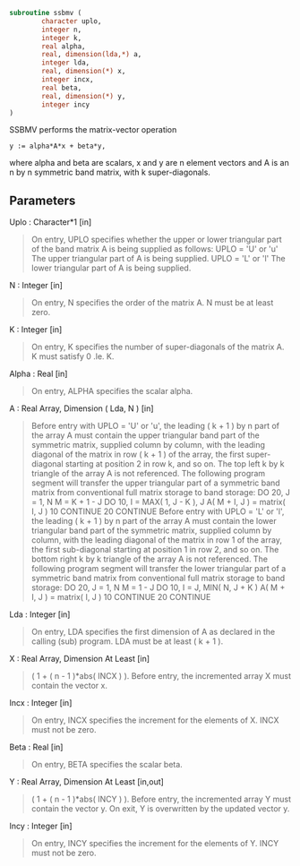 ```fortran
subroutine ssbmv (
		character uplo,
		integer n,
		integer k,
		real alpha,
		real, dimension(lda,*) a,
		integer lda,
		real, dimension(*) x,
		integer incx,
		real beta,
		real, dimension(*) y,
		integer incy
)
```

 SSBMV  performs the matrix-vector  operation

    y := alpha*A*x + beta*y,

 where alpha and beta are scalars, x and y are n element vectors and
 A is an n by n symmetric band matrix, with k super-diagonals.

## Parameters
Uplo : Character*1 [in]
> On entry, UPLO specifies whether the upper or lower
> triangular part of the band matrix A is being supplied as
> follows:
> UPLO = 'U' or 'u'   The upper triangular part of A is
> being supplied.
> UPLO = 'L' or 'l'   The lower triangular part of A is
> being supplied.

N : Integer [in]
> On entry, N specifies the order of the matrix A.
> N must be at least zero.

K : Integer [in]
> On entry, K specifies the number of super-diagonals of the
> matrix A. K must satisfy  0 .le. K.

Alpha : Real [in]
> On entry, ALPHA specifies the scalar alpha.

A : Real Array, Dimension ( Lda, N ) [in]
> Before entry with UPLO = 'U' or 'u', the leading ( k + 1 )
> by n part of the array A must contain the upper triangular
> band part of the symmetric matrix, supplied column by
> column, with the leading diagonal of the matrix in row
> ( k + 1 ) of the array, the first super-diagonal starting at
> position 2 in row k, and so on. The top left k by k triangle
> of the array A is not referenced.
> The following program segment will transfer the upper
> triangular part of a symmetric band matrix from conventional
> full matrix storage to band storage:
> DO 20, J = 1, N
> M = K + 1 - J
> DO 10, I = MAX( 1, J - K ), J
> A( M + I, J ) = matrix( I, J )
> 10    CONTINUE
> 20 CONTINUE
> Before entry with UPLO = 'L' or 'l', the leading ( k + 1 )
> by n part of the array A must contain the lower triangular
> band part of the symmetric matrix, supplied column by
> column, with the leading diagonal of the matrix in row 1 of
> the array, the first sub-diagonal starting at position 1 in
> row 2, and so on. The bottom right k by k triangle of the
> array A is not referenced.
> The following program segment will transfer the lower
> triangular part of a symmetric band matrix from conventional
> full matrix storage to band storage:
> DO 20, J = 1, N
> M = 1 - J
> DO 10, I = J, MIN( N, J + K )
> A( M + I, J ) = matrix( I, J )
> 10    CONTINUE
> 20 CONTINUE

Lda : Integer [in]
> On entry, LDA specifies the first dimension of A as declared
> in the calling (sub) program. LDA must be at least
> ( k + 1 ).

X : Real Array, Dimension At Least [in]
> ( 1 + ( n - 1 )*abs( INCX ) ).
> Before entry, the incremented array X must contain the
> vector x.

Incx : Integer [in]
> On entry, INCX specifies the increment for the elements of
> X. INCX must not be zero.

Beta : Real [in]
> On entry, BETA specifies the scalar beta.

Y : Real Array, Dimension At Least [in,out]
> ( 1 + ( n - 1 )*abs( INCY ) ).
> Before entry, the incremented array Y must contain the
> vector y. On exit, Y is overwritten by the updated vector y.

Incy : Integer [in]
> On entry, INCY specifies the increment for the elements of
> Y. INCY must not be zero.

